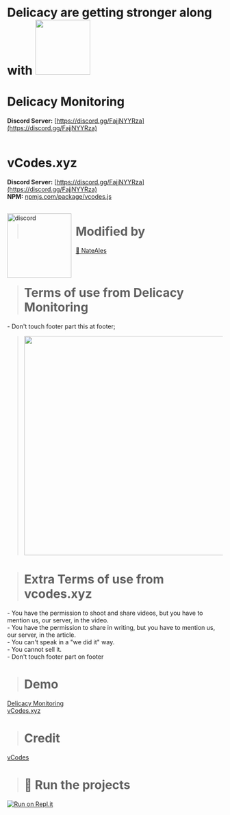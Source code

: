 # **Delicacy are getting stronger along with <img width="128" href="https://vcodes.xyz" src="https://cdn.discordapp.com/attachments/864310216762195978/873058979796906054/vCodes.png">**

# Delicacy Monitoring
**Discord Server:** [https://discord.gg/FajjNYYRza](https://discord.gg/FajjNYYRza)<br>
<br>
# vCodes.xyz
**Discord Server:** [https://discord.gg/FajjNYYRza](https://discord.gg/FajjNYYRza)<br>
**NPM:** [npmjs.com/package/vcodes.js](https://www.npmjs.com/package/vcodes.js)<br>
<br>

<img width="150" height="150" align="left" style="float: left; margin: 0 10px 0 0;" alt="discord" src="https://media.discordapp.net/attachments/916163399942037574/916177968290738206/PicsArt_11-29-01.03.03.png"> 

> # Modified by
<a href="https://monitoring.delicacysound.repl.co/user/830819118265401354">👤 NateAles</a><br>
<br><br>

> # Terms of use from Delicacy Monitoring
<a>- Don't touch footer part this at footer;</a><br>
>
><img width="512" src="https://media.discordapp.net/attachments/916163399942037574/916176602793136160/Screenshot_2021-12-02_8.58.32_PM.png">

> # Extra Terms of use from vcodes.xyz
<a>- You have the permission to shoot and share videos, but you have to mention us, our server, in the video.</a><br>
<a>- You have the permission to share in writing, but you have to mention us, our server, in the article.</a><br>
<a>- You can't speak in a "we did it" way.</a><br>
<a>- You cannot sell it.</a><br>
<a>- Don't touch footer part on footer</a><br>

> # Demo 
[Delicacy Monitoring](https://monitoring.delicacysound.repl.co/)
<br>
[vCodes.xyz](https://vcodes.xyz/)

> # Credit 
[vCodes](https://vcodes.xyz/)

> # 💨 Run the projects
[![Run on Repl.it](https://repl.it/badge/github/delicacystudios/monitoring)](https://repl.it/github/delicacystudios/monitoring)<br>
